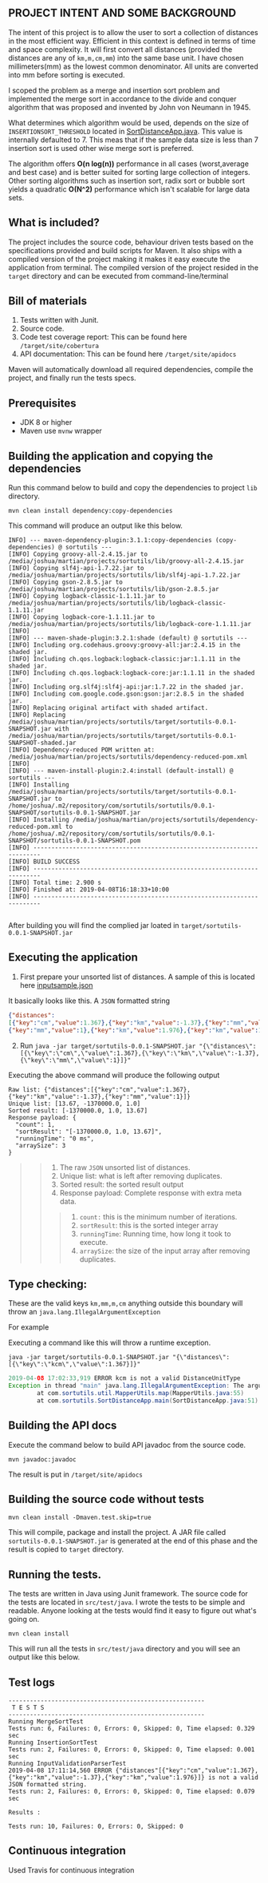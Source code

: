 
## PROJECT INTENT AND SOME BACKGROUND


The intent of this project is to allow the user to sort a collection of distances in the most efficient way.
Efficient in this context is defined in terms of time and space complexity. It will first convert all distances (provided the distances are
any of `km,m,cm,mm`) into the same base unit. I have chosen millimeters(mm) as the lowest common denominator. All units are converted into mm
before sorting is executed.


I scoped the problem as a merge and insertion sort problem and implemented the merge sort in accordance to the
divide and conquer algorithm that was proposed and invented by John von Neumann in 1945.

What determines which algorithm would be used, depends on the size of `INSERTIONSORT_THRESHOLD`
located in [SortDistanceApp.java](src/main/java/com/sortutils/SortDistanceApp.java). This value is internally defaulted to 7.
This meas that if the sample data size is less than 7 insertion sort is used other wise merge sort is preferred.

The algorithm offers __O(n log(n))__ performance in all cases (worst,average and best case) and is better suited for
sorting large collection of integers. Other sorting algorithms such as insertion sort, radix sort or bubble sort yields a
quadratic __O(N^2)__ performance which isn't scalable for large data sets.


What is included?
------------------------
The project includes the source code, behaviour driven tests based on the specifications provided and build scripts for Maven.
It also ships with a compiled version of the project making it makes it easy execute the application from terminal.
The compiled version of the project resided in the `target` directory and can be executed from command-line/terminal

Bill of materials
--------------------------
1. Tests written with Junit.
2. Source code.
1. Code test coverage report: This can be found here `/target/site/cobertura`
2. API documentation: This can be found here `/target/site/apidocs`

Maven will automatically download all required dependencies, compile the project, and finally run the tests specs.

Prerequisites
-------------
- JDK 8 or higher
- Maven use `mvnw` wrapper

Building the application and copying the dependencies
-----------------------------------------------------
Run this command below to build and copy the dependencies to project `lib` directory.

```shell
mvn clean install dependency:copy-dependencies
```

This command will produce an output like this below.

```
INFO] --- maven-dependency-plugin:3.1.1:copy-dependencies (copy-dependencies) @ sortutils ---
[INFO] Copying groovy-all-2.4.15.jar to /media/joshua/martian/projects/sortutils/lib/groovy-all-2.4.15.jar
[INFO] Copying slf4j-api-1.7.22.jar to /media/joshua/martian/projects/sortutils/lib/slf4j-api-1.7.22.jar
[INFO] Copying gson-2.8.5.jar to /media/joshua/martian/projects/sortutils/lib/gson-2.8.5.jar
[INFO] Copying logback-classic-1.1.11.jar to /media/joshua/martian/projects/sortutils/lib/logback-classic-1.1.11.jar
[INFO] Copying logback-core-1.1.11.jar to /media/joshua/martian/projects/sortutils/lib/logback-core-1.1.11.jar
[INFO]
[INFO] --- maven-shade-plugin:3.2.1:shade (default) @ sortutils ---
[INFO] Including org.codehaus.groovy:groovy-all:jar:2.4.15 in the shaded jar.
[INFO] Including ch.qos.logback:logback-classic:jar:1.1.11 in the shaded jar.
[INFO] Including ch.qos.logback:logback-core:jar:1.1.11 in the shaded jar.
[INFO] Including org.slf4j:slf4j-api:jar:1.7.22 in the shaded jar.
[INFO] Including com.google.code.gson:gson:jar:2.8.5 in the shaded jar.
[INFO] Replacing original artifact with shaded artifact.
[INFO] Replacing /media/joshua/martian/projects/sortutils/target/sortutils-0.0.1-SNAPSHOT.jar with /media/joshua/martian/projects/sortutils/target/sortutils-0.0.1-SNAPSHOT-shaded.jar
[INFO] Dependency-reduced POM written at: /media/joshua/martian/projects/sortutils/dependency-reduced-pom.xml
[INFO]
[INFO] --- maven-install-plugin:2.4:install (default-install) @ sortutils ---
[INFO] Installing /media/joshua/martian/projects/sortutils/target/sortutils-0.0.1-SNAPSHOT.jar to /home/joshua/.m2/repository/com/sortutils/sortutils/0.0.1-SNAPSHOT/sortutils-0.0.1-SNAPSHOT.jar
[INFO] Installing /media/joshua/martian/projects/sortutils/dependency-reduced-pom.xml to /home/joshua/.m2/repository/com/sortutils/sortutils/0.0.1-SNAPSHOT/sortutils-0.0.1-SNAPSHOT.pom
[INFO] ------------------------------------------------------------------------
[INFO] BUILD SUCCESS
[INFO] ------------------------------------------------------------------------
[INFO] Total time: 2.900 s
[INFO] Finished at: 2019-04-08T16:18:33+10:00
[INFO] ------------------------------------------------------------------------


```

After building you will find the complied jar loated in `target/sortutils-0.0.1-SNAPSHOT.jar`

Executing the application
-------------------------

1. First prepare your unsorted list of distances. A sample of this is located here [inputsample.json](inputsample.json)

It basically looks like this. A `JSON` formatted string
```json
{"distances":
[{"key":"cm","value":1.367},{"key":"km","value":-1.37},{"key":"mm","value":1},
{"key":"mm","value":1},{"key":"km","value":1.976},{"key":"km","value":1.976}]}
```

2. Run `java -jar target/sortutils-0.0.1-SNAPSHOT.jar
       "{\"distances\":[{\"key\":\"cm\",\"value\":1.367},{\"key\":\"km\",\"value\":-1.37},{\"key\":\"mm\",\"value\":1}]}"`


Executing the above command will produce the following output

```
Raw list: {"distances":[{"key":"cm","value":1.367},{"key":"km","value":-1.37},{"key":"mm","value":1}]}
Unique list: [13.67, -1370000.0, 1.0]
Sorted result: [-1370000.0, 1.0, 13.67]
Response payload: {
  "count": 1,
  "sortResult": "[-1370000.0, 1.0, 13.67]",
  "runningTime": "0 ms",
  "arraySize": 3
}

```
>> 1. The raw `JSON` unsorted list of distances.
>> 1. Unique list: what is left after removing duplicates.
>> 1. Sorted result: the sorted result output
>> 1. Response payload: Complete response with extra meta data.
>>> 1. `count:` this is the minimum number of iterations.
>>> 2. `sortResult`: this is the sorted integer array
>>> 3. `runningTime`: Running time, how long it took to execute.
>>> 4. `arraySize`: the size of the input array after removing duplicates.


Type checking:
-----------------
These are the valid keys `km,mm,m,cm` anything outside this boundary will throw an `java.lang.IllegalArgumentException`

For example

Executing a command like this will throw a runtime exception.

```shell
java -jar target/sortutils-0.0.1-SNAPSHOT.jar "{\"distances\":[{\"key\":\"kcm\",\"value\":1.367}]}"

```

```java
2019-04-08 17:02:33,919 ERROR kcm is not a valid DistanceUnitType
Exception in thread "main" java.lang.IllegalArgumentException: The argument specified is not a valid DistanceUnitType
        at com.sortutils.util.MapperUtils.map(MapperUtils.java:55)
        at com.sortutils.SortDistanceApp.main(SortDistanceApp.java:51)
```


Building the API docs
---------------------

Execute the command below to build API javadoc from the source code.

```shell
mvn javadoc:javadoc
```

The result is put in `/target/site/apidocs`

Building the source code without tests
--------------------------------------

```shell
mvn clean install -Dmaven.test.skip=true
```

This will compile, package and install the project. A JAR file called `sortutils-0.0.1-SNAPSHOT.jar` is generated
at the end of this phase and the result is copied to `target` directory.


Running the tests.
------------------

The tests are written in Java using Junit framework.
The source code for the tests are located in `src/test/java`.
I wrote the tests to be simple and readable. Anyone looking at the tests would find it easy to figure out what's going on.

```shell
mvn clean install
```
This will run all the tests in `src/test/java` directory and you will see an output like this below.

## Test logs
```
-------------------------------------------------------
 T E S T S
-------------------------------------------------------
Running MergeSortTest
Tests run: 6, Failures: 0, Errors: 0, Skipped: 0, Time elapsed: 0.329 sec
Running InsertionSortTest
Tests run: 2, Failures: 0, Errors: 0, Skipped: 0, Time elapsed: 0.001 sec
Running InputValidationParserTest
2019-04-08 17:11:14,560 ERROR {"distances"[{"key":"cm","value":1.367},{"key":"km","value":-1.37},{"key":"km","value":1.976}]} is not a valid JSON formatted string.
Tests run: 2, Failures: 0, Errors: 0, Skipped: 0, Time elapsed: 0.079 sec

Results :

Tests run: 10, Failures: 0, Errors: 0, Skipped: 0

```


## Continuous integration
Used Travis for continuous integration

[mainclass]: mainclass.png "Logo Title Text 2"